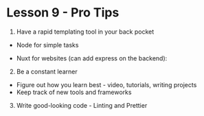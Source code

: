 # Lesson 9 - Pro Tips

1) Have a rapid templating tool in your back pocket

  * Node for simple tasks

  * Nuxt for websites (can add express on the backend):

2) Be a constant learner
  * Figure out how you learn best - video, tutorials, writing projects
  * Keep track of new tools and frameworks

3) Write good-looking code - Linting and Prettier